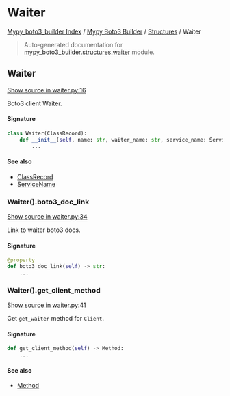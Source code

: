 # Waiter

[Mypy_boto3_builder Index](../../README.md#mypy_boto3_builder-index) /
[Mypy Boto3 Builder](../index.md#mypy-boto3-builder) /
[Structures](./index.md#structures) /
Waiter

> Auto-generated documentation for [mypy_boto3_builder.structures.waiter](https://github.com/youtype/mypy_boto3_builder/blob/main/mypy_boto3_builder/structures/waiter.py) module.

## Waiter

[Show source in waiter.py:16](https://github.com/youtype/mypy_boto3_builder/blob/main/mypy_boto3_builder/structures/waiter.py#L16)

Boto3 client Waiter.

#### Signature

```python
class Waiter(ClassRecord):
    def __init__(self, name: str, waiter_name: str, service_name: ServiceName):
        ...
```

#### See also

- [ClassRecord](./class_record.md#classrecord)
- [ServiceName](../service_name.md#servicename)

### Waiter().boto3_doc_link

[Show source in waiter.py:34](https://github.com/youtype/mypy_boto3_builder/blob/main/mypy_boto3_builder/structures/waiter.py#L34)

Link to waiter boto3 docs.

#### Signature

```python
@property
def boto3_doc_link(self) -> str:
    ...
```

### Waiter().get_client_method

[Show source in waiter.py:41](https://github.com/youtype/mypy_boto3_builder/blob/main/mypy_boto3_builder/structures/waiter.py#L41)

Get `get_waiter` method for `Client`.

#### Signature

```python
def get_client_method(self) -> Method:
    ...
```

#### See also

- [Method](./method.md#method)
